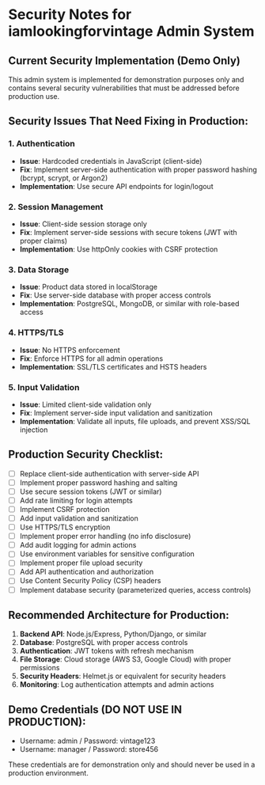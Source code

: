# Security Notes for iamlookingforvintage Admin System

## Current Security Implementation (Demo Only)

This admin system is implemented for demonstration purposes only and contains several security vulnerabilities that must be addressed before production use.

## Security Issues That Need Fixing in Production:

### 1. Authentication
- **Issue**: Hardcoded credentials in JavaScript (client-side)
- **Fix**: Implement server-side authentication with proper password hashing (bcrypt, scrypt, or Argon2)
- **Implementation**: Use secure API endpoints for login/logout

### 2. Session Management
- **Issue**: Client-side session storage only
- **Fix**: Implement server-side sessions with secure tokens (JWT with proper claims)
- **Implementation**: Use httpOnly cookies with CSRF protection

### 3. Data Storage
- **Issue**: Product data stored in localStorage
- **Fix**: Use server-side database with proper access controls
- **Implementation**: PostgreSQL, MongoDB, or similar with role-based access

### 4. HTTPS/TLS
- **Issue**: No HTTPS enforcement
- **Fix**: Enforce HTTPS for all admin operations
- **Implementation**: SSL/TLS certificates and HSTS headers

### 5. Input Validation
- **Issue**: Limited client-side validation only
- **Fix**: Implement server-side input validation and sanitization
- **Implementation**: Validate all inputs, file uploads, and prevent XSS/SQL injection

## Production Security Checklist:

- [ ] Replace client-side authentication with server-side API
- [ ] Implement proper password hashing and salting
- [ ] Use secure session tokens (JWT or similar)
- [ ] Add rate limiting for login attempts
- [ ] Implement CSRF protection
- [ ] Add input validation and sanitization
- [ ] Use HTTPS/TLS encryption
- [ ] Implement proper error handling (no info disclosure)
- [ ] Add audit logging for admin actions
- [ ] Use environment variables for sensitive configuration
- [ ] Implement proper file upload security
- [ ] Add API authentication and authorization
- [ ] Use Content Security Policy (CSP) headers
- [ ] Implement database security (parameterized queries, access controls)

## Recommended Architecture for Production:

1. **Backend API**: Node.js/Express, Python/Django, or similar
2. **Database**: PostgreSQL with proper access controls
3. **Authentication**: JWT tokens with refresh mechanism
4. **File Storage**: Cloud storage (AWS S3, Google Cloud) with proper permissions
5. **Security Headers**: Helmet.js or equivalent for security headers
6. **Monitoring**: Log authentication attempts and admin actions

## Demo Credentials (DO NOT USE IN PRODUCTION):
- Username: admin / Password: vintage123
- Username: manager / Password: store456

These credentials are for demonstration only and should never be used in a production environment.